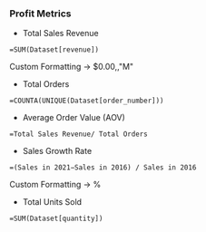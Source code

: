 ### Profit Metrics

- Total Sales Revenue
```
=SUM(Dataset[revenue])
```
Custom Formatting -> $0.00,,"M"

- Total Orders
```
=COUNTA(UNIQUE(Dataset[order_number]))
```

- Average Order Value (AOV)
```
=Total Sales Revenue/ Total Orders
```

- Sales Growth Rate
```
=(Sales in 2021−Sales in 2016) / Sales in 2016
```
Custom Formatting -> %

- Total Units Sold
```
=SUM(Dataset[quantity])
```
